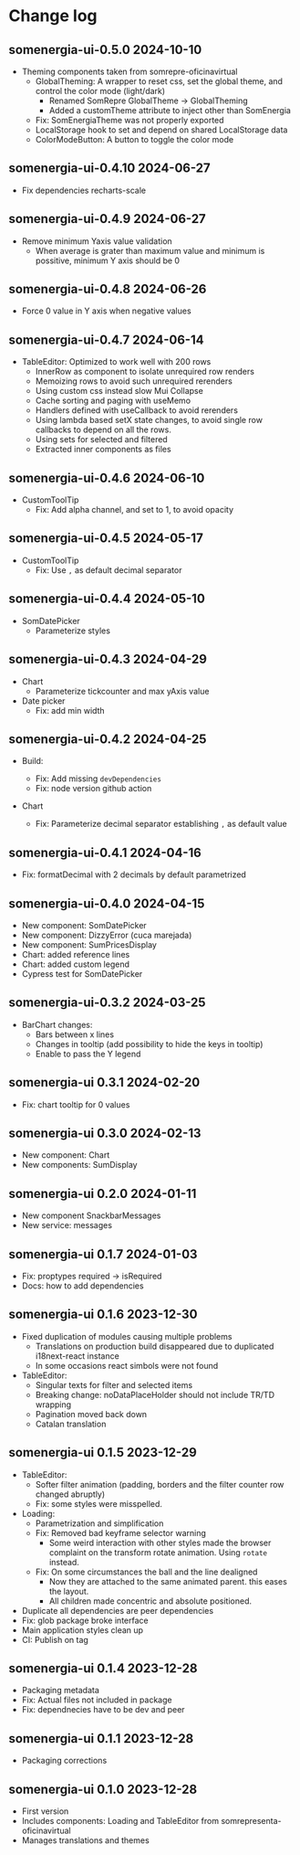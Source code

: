 # Change log

## somenergia-ui-0.5.0 2024-10-10

- Theming components taken from somrepre-oficinavirtual
    - GlobalTheming: A wrapper to reset css, set the global theme,
      and control the color mode (light/dark)
        - Renamed SomRepre GlobalTheme -> GlobalTheming
        - Added a customTheme attribute to inject other than SomEnergia
    - Fix: SomEnergiaTheme was not properly exported
    - LocalStorage hook to set and depend on shared LocalStorage data
    - ColorModeButton: A button to toggle the color mode

## somenergia-ui-0.4.10 2024-06-27

- Fix dependencies recharts-scale

## somenergia-ui-0.4.9 2024-06-27

- Remove minimum Yaxis value validation
   - When average is grater than maximum value and 
     minimum is possitive, minimum Y axis should be 0

## somenergia-ui-0.4.8 2024-06-26

- Force 0 value in Y axis when negative values

## somenergia-ui-0.4.7 2024-06-14

- TableEditor: Optimized to work well with 200 rows
    - InnerRow as component to isolate unrequired row renders
    - Memoizing rows to avoid such unrequired rerenders
    - Using custom css instead slow Mui Collapse
    - Cache sorting and paging with useMemo
    - Handlers defined with useCallback to avoid rerenders
    - Using lambda based setX state changes, to avoid single
      row callbacks to depend on all the rows.
    - Using sets for selected and filtered
    - Extracted inner components as files

## somenergia-ui-0.4.6 2024-06-10

- CustomToolTip
    - Fix: Add alpha channel, and set to 1, to avoid opacity

## somenergia-ui-0.4.5 2024-05-17

- CustomToolTip
    - Fix: Use `,` as default decimal separator

## somenergia-ui-0.4.4 2024-05-10

- SomDatePicker
    - Parameterize styles

## somenergia-ui-0.4.3 2024-04-29

- Chart
    - Parameterize tickcounter and max yAxis value
- Date picker
    - Fix: add min width

## somenergia-ui-0.4.2 2024-04-25

- Build:
    - Fix: Add missing `devDependencies`
    - Fix: node version github action

- Chart
    - Fix: Parameterize decimal separator establishing `,` as default value

## somenergia-ui-0.4.1 2024-04-16

- Fix: formatDecimal with 2 decimals by default
parametrized

## somenergia-ui-0.4.0 2024-04-15

- New component: SomDatePicker
- New component: DizzyError (cuca marejada)
- New component: SumPricesDisplay
- Chart: added reference lines
- Chart: added custom legend
- Cypress test for SomDatePicker

## somenergia-ui-0.3.2 2024-03-25

- BarChart changes:
  - Bars between x lines
  - Changes in tooltip (add possibility to hide the keys in tooltip)
  - Enable to pass the Y legend

## somenergia-ui 0.3.1 2024-02-20

- Fix: chart tooltip for 0 values

## somenergia-ui 0.3.0 2024-02-13

- New component: Chart
- New components: SumDisplay

## somenergia-ui 0.2.0 2024-01-11

- New component SnackbarMessages
- New service: messages

## somenergia-ui 0.1.7 2024-01-03

- Fix: proptypes required -> isRequired
- Docs: how to add dependencies

## somenergia-ui 0.1.6 2023-12-30

- Fixed duplication of modules causing multiple problems
    - Translations on production build disappeared due to duplicated i18next-react instance
    - In some occasions react simbols were not found
- TableEditor:
    - Singular texts for filter and selected items
    - Breaking change: noDataPlaceHolder should not include TR/TD wrapping
    - Pagination moved back down
    - Catalan translation

## somenergia-ui 0.1.5 2023-12-29

- TableEditor:
    - Softer filter animation (padding, borders and the filter counter row changed abruptly)
    - Fix: some styles were misspelled.
- Loading:
    - Parametrization and simplification
    - Fix: Removed bad keyframe selector warning
        - Some weird interaction with other styles
          made the browser complaint on the transform
          rotate animation. Using `rotate` instead.
    - Fix: On some circumstances the ball and the line dealigned
        - Now they are attached to the same animated parent.
          this eases the layout.
        - All children made concentric and absolute positioned.
- Duplicate all dependencies are peer dependencies
- Fix: glob package broke interface
- Main application styles clean up
- CI: Publish on tag

## somenergia-ui 0.1.4 2023-12-28

- Packaging metadata
- Fix: Actual files not included in package
- Fix: dependnecies have to be dev and peer

## somenergia-ui 0.1.1 2023-12-28

- Packaging corrections

## somenergia-ui 0.1.0 2023-12-28

- First version
- Includes components: Loading and TableEditor from somrepresenta-oficinavirtual
- Manages translations and themes
